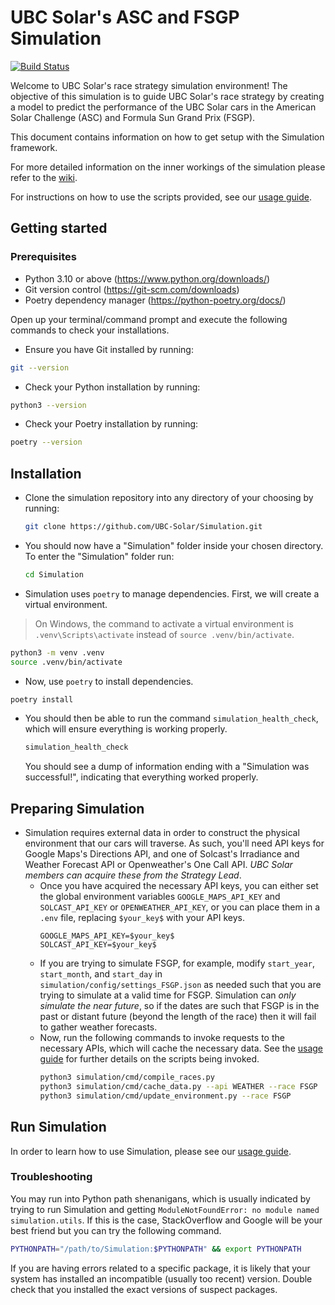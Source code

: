 # UBC Solar's ASC and FSGP Simulation

<!-- marker-index-start -->

[![Build Status](https://app.travis-ci.com/UBC-Solar/Simulation.svg?branch=master)](https://app.travis-ci.com/UBC-Solar/Simulation)

Welcome to UBC Solar's race strategy simulation environment! The objective of this simulation is to guide UBC Solar's race strategy by creating a model to predict the performance of the UBC Solar cars in the American Solar Challenge (ASC) and Formula Sun Grand Prix (FSGP). 

This document contains information on how to get setup with the Simulation framework. 

For more detailed information on the inner workings of the simulation please refer to the [wiki](https://github.com/UBC-Solar/Simulation/wiki).

For instructions on how to use the scripts provided, see our [usage guide](simulation/cmd/USAGE_GUIDE.md).

## Getting started

### Prerequisites

- Python 3.10 or above (https://www.python.org/downloads/)
- Git version control (https://git-scm.com/downloads)
- Poetry dependency manager (https://python-poetry.org/docs/)

Open up your terminal/command prompt and execute the following commands to check your installations.

- Ensure you have Git installed by running: 

```bash
git --version
```

- Check your Python installation by running:

```bash
python3 --version
```

- Check your Poetry installation by running:

```bash
poetry --version
```

## Installation

- Clone the simulation repository into any directory of your choosing by running: 

    ```bash
    git clone https://github.com/UBC-Solar/Simulation.git
    ```

- You should now have a "Simulation" folder inside your chosen directory. To enter the "Simulation" folder run:

    ```bash
    cd Simulation
    ```

- Simulation uses `poetry` to manage dependencies. First, we will create a virtual environment.

> On Windows, the command to activate a virtual environment is `.venv\Scripts\activate` instead of `source .venv/bin/activate`. 

  ```bash
  python3 -m venv .venv
  source .venv/bin/activate
  ```

  - Now, use `poetry` to install dependencies.
  
  ```bash
  poetry install
  ```

- You should then be able to run the command `simulation_health_check`, which will ensure everything is working properly.

  ```bash
  simulation_health_check
  ```
  
  You should see a dump of information ending with a "Simulation was successful!", indicating that everything worked properly.

## Preparing Simulation

- Simulation requires external data in order to construct the physical environment that our cars will traverse. As such, you'll need API keys for Google Maps's Directions API, and one of Solcast's Irradiance and Weather Forecast API or Openweather's One Call API. _UBC Solar members can acquire these from the Strategy Lead_.
  - Once you have acquired the necessary API keys, you can either set the global environment variables `GOOGLE_MAPS_API_KEY` and `SOLCAST_API_KEY` or `OPENWEATHER_API_KEY`, or you can place them in a `.env` file, replacing `$your_key$` with your API keys.
    ```
    GOOGLE_MAPS_API_KEY=$your_key$
    SOLCAST_API_KEY=$your_key$
    ```
  - If you are trying to simulate FSGP, for example, modify `start_year`, `start_month`, and `start_day` in `simulation/config/settings_FSGP.json` as needed such that you are trying to simulate at a valid time for FSGP. Simulation can _only simulate the near future_, so if the dates are such that FSGP is in the past or distant future (beyond the length of the race) then it will fail to gather weather forecasts.
  - Now, run the following commands to invoke requests to the necessary APIs, which will cache the necessary data. See the [usage guide](simulation/cmd/USAGE_GUIDE.md) for further details on the scripts being invoked.
    ```bash
    python3 simulation/cmd/compile_races.py
    python3 simulation/cmd/cache_data.py --api WEATHER --race FSGP
    python3 simulation/cmd/update_environment.py --race FSGP
    ```

## Run Simulation

In order to learn how to use Simulation, please see our [usage guide](simulation/cmd/USAGE_GUIDE.md).


### Troubleshooting

You may run into Python path shenanigans, which is usually indicated by trying to run Simulation and getting `ModuleNotFoundError: no module named simulation.utils`. If this is the case, StackOverflow and Google will be your best friend but you can try the following command.
```bash
PYTHONPATH="/path/to/Simulation:$PYTHONPATH" && export PYTHONPATH
```

If you are having errors related to a specific package, it is likely that your system has installed an incompatible (usually too recent) version. Double check that you installed the exact versions of suspect packages.

<!-- marker-index-end -->
